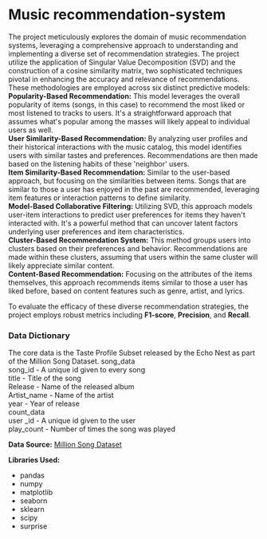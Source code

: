# Music recommendation-system
The project meticulously explores the domain of music recommendation systems, leveraging a comprehensive approach to understanding and implementing a diverse set of recommendation strategies. The project utilize the application of Singular Value Decomposition (SVD) and the construction of a cosine similarity matrix, two sophisticated techniques pivotal in enhancing the accuracy and relevance of recommendations. These methodologies are employed across six distinct predictive models:<br>
**Popularity-Based Recommendation:** This model leverages the overall popularity of items (songs, in this case) to recommend the most liked or most listened to tracks to users. It's a straightforward approach that assumes what's popular among the masses will likely appeal to individual users as well.<br>
**User Similarity-Based Recommendation:** By analyzing user profiles and their historical interactions with the music catalog, this model identifies users with similar tastes and preferences. Recommendations are then made based on the listening habits of these 'neighbor' users.<br>
**Item Similarity-Based Recommendation:** Similar to the user-based approach, but focusing on the similarities between items. Songs that are similar to those a user has enjoyed in the past are recommended, leveraging item features or interaction patterns to define similarity.<br>
**Model-Based Collaborative Filtering:** Utilizing SVD, this approach models user-item interactions to predict user preferences for items they haven't interacted with. It's a powerful method that can uncover latent factors underlying user preferences and item characteristics.<br>
**Cluster-Based Recommendation System:** This method groups users into clusters based on their preferences and behavior. Recommendations are made within these clusters, assuming that users within the same cluster will likely appreciate similar content.<br>
**Content-Based Recommendation:** Focusing on the attributes of the items themselves, this approach recommends items similar to those a user has liked before, based on content features such as genre, artist, and lyrics.<br>

To evaluate the efficacy of these diverse recommendation strategies, the project employs robust metrics including **F1-score**, **Precision**, and **Recall**.


### **Data Dictionary**

The core data is the Taste Profile Subset released by the Echo Nest as part of the Million Song Dataset. 
song_data <br>
song_id - A unique id given to every song <br>
title - Title of the song <br>
Release - Name of the released album <br>
Artist_name - Name of the artist <br>
year - Year of release <br>
count_data <br>
user _id - A unique id given to the user <br>
play_count - Number of times the song was played <br>

**Data Source:** [Million Song Dataset](http://millionsongdataset.com/)

**Libraries Used:**
- pandas
- numpy
- matplotlib
- seaborn
- sklearn
- scipy
- surprise
